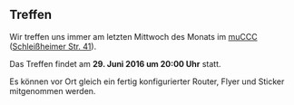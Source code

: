 ## Treffen

Wir treffen uns immer am letzten Mittwoch des Monats im [muCCC](http://muc.ccc.de) ([Schleißheimer Str. 41](http://osm.org/go/0JAf0IVLh?node=2012031859)).

Das Treffen findet am **29. Juni 2016 um 20:00 Uhr** statt.

Es können vor Ort gleich ein fertig konfigurierter Router, Flyer und Sticker mitgenommen werden.
